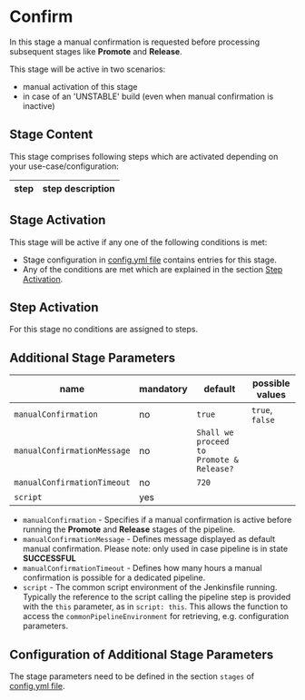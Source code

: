 # Confirm

In this stage a manual confirmation is requested before processing subsequent stages like __Promote__ and __Release__.

This stage will be active in two scenarios:
- manual activation of this stage
- in case of an 'UNSTABLE' build (even when manual confirmation is inactive)

## Stage Content

This stage comprises following steps which are activated depending on your use-case/configuration:

| step | step description |
| ---- | ---------------- |


## Stage Activation

This stage will be active if any one of the following conditions is met:

* Stage configuration in [config.yml file](../configuration.md) contains entries for this stage.
* Any of the conditions are met which are explained in the section [Step Activation](#step-activation).

## Step Activation

For this stage no conditions are assigned to steps.

## Additional Stage Parameters

| name | mandatory | default | possible values |
|------|-----------|---------|-----------------|
| `manualConfirmation` | no | `true` | `true`, `false` |
| `manualConfirmationMessage` | no | `Shall we proceed to Promote & Release?` |  |
| `manualConfirmationTimeout` | no | `720` |  |
| `script` | yes |  |  |

* `manualConfirmation` - Specifies if a manual confirmation is active before running the __Promote__ and __Release__ stages of the pipeline.
* `manualConfirmationMessage` - Defines message displayed as default manual confirmation. Please note: only used in case pipeline is in state __SUCCESSFUL__
* `manualConfirmationTimeout` - Defines how many hours a manual confirmation is possible for a dedicated pipeline.
* `script` - The common script environment of the Jenkinsfile running. Typically the reference to the script calling the pipeline step is provided with the `this` parameter, as in `script: this`. This allows the function to access the `commonPipelineEnvironment` for retrieving, e.g. configuration parameters.

## Configuration of Additional Stage Parameters

The stage parameters need to be defined in the section `stages` of [config.yml file](../configuration.md).
